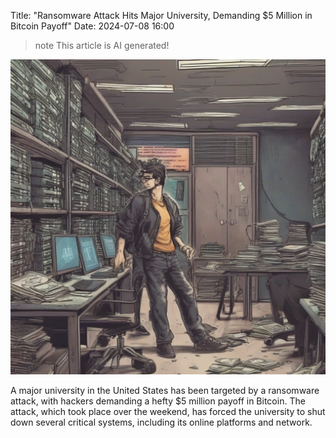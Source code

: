 Title: "Ransomware Attack Hits Major University, Demanding $5 Million in Bitcoin Payoff"
Date: 2024-07-08 16:00

> note
> This article is AI generated!

![Alt Text](images/2024-07-08-ransomware-attack-hits-major-university-demanding-5-million-in-bitcoin-payoff.png)

A major university in the United States has been targeted by a ransomware attack, with hackers demanding a hefty $5 million payoff in Bitcoin. The attack, which took place over the weekend, has forced the university to shut down several critical systems, including its online platforms and network.